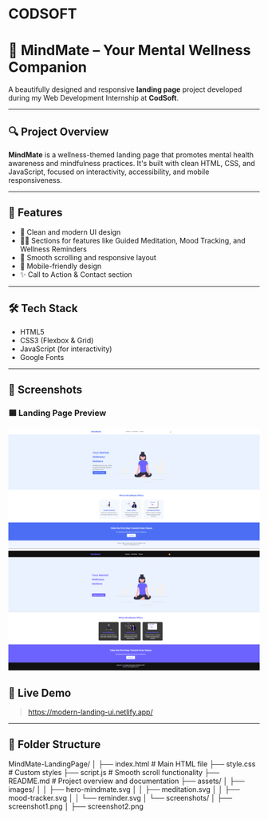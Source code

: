 # CODSOFT
# 🧠 MindMate – Your Mental Wellness Companion

A beautifully designed and responsive **landing page** project developed during my Web Development Internship at **CodSoft**.

---

## 🔍 Project Overview

**MindMate** is a wellness-themed landing page that promotes mental health awareness and mindfulness practices. It's built with clean HTML, CSS, and JavaScript, focused on interactivity, accessibility, and mobile responsiveness.

---

## 🚀 Features

- 💬 Clean and modern UI design
- 🧘‍♀️ Sections for features like Guided Meditation, Mood Tracking, and Wellness Reminders
- 🎯 Smooth scrolling and responsive layout
- 📱 Mobile-friendly design
- ✨ Call to Action & Contact section

---

## 🛠️ Tech Stack

- HTML5
- CSS3 (Flexbox & Grid)
- JavaScript (for interactivity)
- Google Fonts

---

## 📸 Screenshots

### 🟦 Landing Page Preview

![Screenshot 1](assets/screenshots/screenshot1.png)
![Screenshot 2](assets/screenshots/screenshot2.png)


## 🔗 Live Demo

> https://modern-landing-ui.netlify.app/

---

## 📁 Folder Structure
MindMate-LandingPage/
│
├── index.html # Main HTML file
├── style.css # Custom styles
├── script.js # Smooth scroll functionality
├── README.md # Project overview and documentation
├── assets/
│ ├── images/
│ │ ├── hero-mindmate.svg
│ │ ├── meditation.svg
│ │ ├── mood-tracker.svg
│ │ └── reminder.svg
│ └── screenshots/
│ ├── screenshot1.png
│ ├── screenshot2.png

